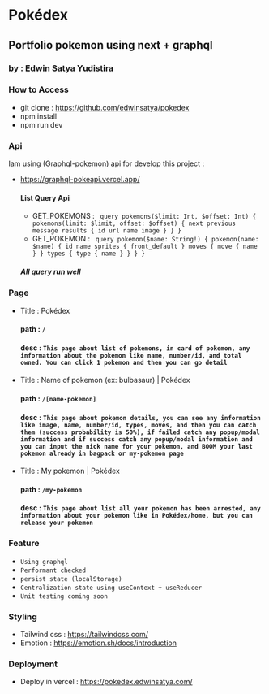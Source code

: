 # Pokédex

## Portfolio pokemon using next + graphql

### by : Edwin Satya Yudistira

### How to Access

- git clone : https://github.com/edwinsatya/pokedex
- npm install
- npm run dev

### Api

Iam using (Graphql-pokemon) api for develop this project :

- https://graphql-pokeapi.vercel.app/

  #### List Query Api

  - GET_POKEMONS :
    ` query pokemons($limit: Int, $offset: Int) { pokemons(limit: $limit, offset: $offset) { next previous message results { id url name image } } }`
  - GET_POKEMON :
    ` query pokemon($name: String!) { pokemon(name: $name) { id name sprites { front_default } moves { move { name } } types { type { name } } } }`

  ##### All query run well

### Page

- Title : Pokédex
  #### path : `/`
  #### desc : `This page about list of pokemons, in card of pokemon, any information about the pokemon like name, number/id, and total owned. You can click 1 pokemon and then you can go detail`
- Title : Name of pokemon (ex: bulbasaur) | Pokédex
  #### path : `/[name-pokemon]`
  #### desc : `This page about pokemon details, you can see any information like image, name, number/id, types, moves, and then you can catch them (success probability is 50%), if failed catch any popup/modal information and if success catch any popup/modal information and you can input the nick name for your pokemon, and BOOM your last pokemon already in bagpack or my-pokemon page`
- Title : My pokemon | Pokédex
  #### path : `/my-pokemon`
  #### desc : `This page about list all your pokemon has been arrested, any information about your pokemon like in Pokédex/home, but you can release your pokemon`

### Feature

- `Using graphql`
- `Performant checked`
- `persist state (localStorage)`
- `Centralization state using useContext + useReducer`
- `Unit testing coming soon`

### Styling

- Tailwind css : https://tailwindcss.com/
- Emotion : https://emotion.sh/docs/introduction

### Deployment

- Deploy in vercel : https://pokedex.edwinsatya.com/
